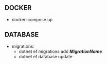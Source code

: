 ﻿## DOCKER

- docker-compose up

## DATABASE

- migrations:
    - dotnet ef migrations add ***MigrationName***
    - dotnet ef database update
